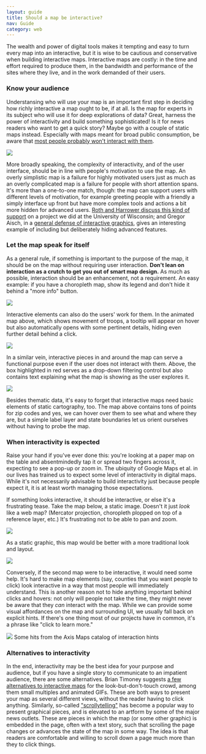 ```yaml
---
layout: guide
title: Should a map be interactive?
nav: Guide
category: web
---
```


The wealth and power of digital tools makes it tempting and easy to turn every map into an interactive, but it is wise to be cautious and conservative when building interactive maps. Interactive maps are costly: in the time and effort required to produce them, in the bandwidth and performance of the sites where they live, and in the work demanded of their users.

### Know your audience

Understansing who will use your map is an important first step in deciding how richly interactive a map ought to be, if at all. Is the map for experts in its subject who will use it for deep explorations of data? Great, harness the power of interactivity and build something sophisticated! Is it for news readers who want to get a quick story? Maybe go with a couple of static maps instead. Especially with maps meant for broad public consumption, be aware that [most people probably won't interact with them](http://mapbrief.com/2017/04/06/few-interact-with-our-interactive-maps-what-can-we-do-about-it/).

![]({{site.baseurl}}/media/guide/complexity_vs_motivation.jpg)

More broadly speaking, the complexity of interactivity, and of the user interface, should be in line with people's motivation to use the map. An overly simplistic map is a failure for highly motivated users just as much as an overly complicated map is a failure for people with short attention spans. It's more than a one-to-one match, though: the map can support users with different levels of motivation, for example greeting people with a friendly a simply interface up front but have more complex tools and actions a bit more hidden for advanced users. [Roth and Harrower discuss this kind of support](http://www.cartographicperspectives.org/index.php/journal/article/view/cp60-roth-harrower/292) on a project we did at the University of Wisconsin; and Gregor Aisch, in a [general defense of interactive graphics](https://www.vis4.net/blog/posts/in-defense-of-interactive-graphics/), gives an interesting example of including but deliberately hiding advanced features.

### Let the map speak for itself

As a general rule, if something is important to the purpose of the map, it should be on the map without requiring user interaction. **Don't lean on interaction as a crutch to get you out of smart map design.** As much as possible, interaction should be an enhancement, not a requirement. An easy example: if you have a choropleth map, show its legend and don't hide it behind a "more info" button.

![]({{site.baseurl}}/media/guide/revolt_tooltip.gif)

Interactive elements can also do the users' work for them. In the animated map above, which shows movement of troops, a tooltip will appear on hover but also automatically opens with some pertinent details, hiding even further detail behind a click.

![]({{site.baseurl}}/media/guide/eic_menu_control.gif)

In a similar vein, interactive pieces in and around the map can serve a functional purpose even if the user does not interact with them. Above, the box highlighted in red serves as a drop-down filtering control but also contains text explaining what the map is showing as the user explores it.

![]({{site.baseurl}}/media/guide/merck_labels.png)

Besides thematic data, it's easy to forget that interactive maps need basic elements of static cartography, too. The map above contains tons of points for zip codes and yes, we can hover over them to see what and where they are, but a simple label layer and state boundaries let us orient ourselves without having to probe the map.

### When interactivity is expected

Raise your hand if you've ever done this: you're looking at a paper map on the table and absentmindedly tap it or spread two fingers across it, expecting to see a pop-up or zoom in. The ubiquity of Google Maps et al. in our lives has trained us to expect some level of interactivity in digital maps. While it's not necessarily advisable to build interactivity just because people expect it, it is at least worth managing those expectations.

If something looks interactive, it should be interactive, or else it's a frustrating tease. Take the map below, a static image. Doesn't it just *look* like a web map? (Mercator projection, choropleth plopped on top of a reference layer, etc.) It's frustrating not to be able to pan and zoom.

![]({{site.baseurl}}/media/guide/static_choropleth.png)

As a static graphic, this map would be better with a more traditional look and layout.

![]({{site.baseurl}}/media/guide/static_map.png)

Conversely, if the second map were to be interactive, it would need some help. It's hard to make map elements (say, counties that you want people to click) look interactive in a way that most people will immediately understand. This is another reason not to hide anything important behind clicks and hovers: not only will people not take the time, they might never be aware that they *can* interact with the map. While we can provide some visual affordances on the map and surrounding UI, we usually fall back on explicit hints. If there's one thing most of our projects have in common, it's a phrase like "click to learn more."

![]({{site.baseurl}}/media/guide/learn_more.png)
<span class="caption">Some hits from the Axis Maps catalog of interaction hints</span>


### Alternatives to interactivity

In the end, interactivity may be the best idea for your purpose and audience, but if you have a single story to communicate to an impatient audience, there are some alternatives. Brian Timoney suggests [a few alternatives to interactive maps](http://mapbrief.com/2017/04/06/few-interact-with-our-interactive-maps-what-can-we-do-about-it/) for the look-but-don't-touch crowd, among them small multiples and animated GIFs. These are both ways to present your map as several different views, without the reader having to click anything. Similarly, so-called ["scrollytelling"](http://vallandingham.me/scroll_talk/) has become a popular way to present graphical pieces, and is elevated to an artform by some of the major news outlets. These are pieces in which the map (or some other graphic) is embedded in the page, often with a text story, such that scrolling the page changes or advances the state of the map in some way. The idea is that readers are comfortable and willing to scroll down a page much more than they to click things.
